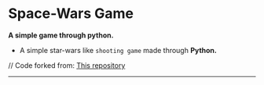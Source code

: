 # Space-Wars Game

**A simple game through python.**

- A simple star-wars like `shooting game` made through **Python.**

// Code forked from: [This repository](https://github.com/MRMYSTERY003/Star-Wars)

-------------------------------------
